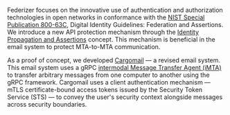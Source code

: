 Federizer focuses on the innovative use of authentication and authorization technologies in open networks in conformance with the [NIST Special Publication 800-63C](https://pages.nist.gov/800-63-3/sp800-63c.html), Digital Identity Guidelines: Federation and Assertions. We introduce a new API protection mechanism through the [Identity Propagation and Assertions](https://github.com/federizer/identity-propagation-and-assertions) concept. This mechanism is beneficial in the email system to protect MTA-to-MTA communication.

As a proof of concept, we developed [Cargomail](https://github.com/federizer/cargomail) — a revised email system. This email system uses a gRPC [intermodal Message Transfer Agent (iMTA)](https://github.com/federizer/intermodal-message-transfer-agent) to transfer arbitrary messages from one computer to another using the gRPC framework. Cargomail uses a client authentication mechanism — mTLS certificate-bound access tokens issued by the Security Token Service (STS) — to convey the user's security context alongside messages across security boundaries.
